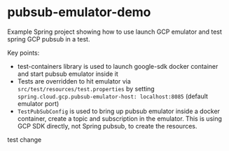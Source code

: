 # pubsub-emulator-demo
Example Spring project showing how to use launch GCP emulator and test spring GCP pubsub in a test.

Key points:
- test-containers library is used to launch google-sdk docker container and start pubsub emulator inside it
- Tests are overridden to hit emulator via `src/test/resources/test.properties` by setting `spring.cloud.gcp.pubsub-emulator-host: localhost:8085` (default emulator port)
- `TestPubSubConfig` is used to bring up pubsub emulator inside a docker container, create a topic and subscription in the emulator. This is using GCP SDK directly, not Spring pubsub, to create the resources. 

test change

